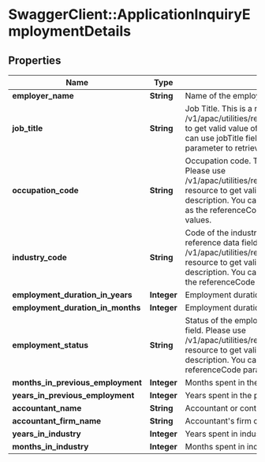 # SwaggerClient::ApplicationInquiryEmploymentDetails

## Properties
Name | Type | Description | Notes
------------ | ------------- | ------------- | -------------
**employer_name** | **String** | Name of the employer. | [optional] 
**job_title** | **String** | Job Title. This is a reference data field. Please use /v1/apac/utilities/referenceData/{jobTitle} resource to get valid value of this field with description. You can use jobTitle field name as the referenceCode parameter to retrieve the values. | [optional] 
**occupation_code** | **String** | Occupation code. This is a reference data field. Please use /v1/apac/utilities/referenceData/{occupationCode} resource to get valid value of this field with description. You can use occupationCode field name as the referenceCode parameter to retrieve the values. | [optional] 
**industry_code** | **String** | Code of the industry of employment. This is a reference data field. Please use /v1/apac/utilities/referenceData/{industryCode} resource to get valid value of this field with description. You can use industryCode field name as the referenceCode parameter to retrieve the values. | [optional] 
**employment_duration_in_years** | **Integer** | Employment duration in years | [optional] 
**employment_duration_in_months** | **Integer** | Employment duration in months | [optional] 
**employment_status** | **String** | Status of the employment.This is a reference data field. Please use /v1/apac/utilities/referenceData/{employmentStatus} resource to get valid value of this field with description. You can use the field name as the referenceCode parameter to retrieve the values. | [optional] 
**months_in_previous_employment** | **Integer** | Months spent in the previouse employment | [optional] 
**years_in_previous_employment** | **Integer** | Years spent in the previouse employment | [optional] 
**accountant_name** | **String** | Accountant or contact&#x27;s name | [optional] 
**accountant_firm_name** | **String** | Accountant&#x27;s firm or business name | [optional] 
**years_in_industry** | **Integer** | Years spent in industry | [optional] 
**months_in_industry** | **Integer** | Months spent in industry | [optional] 

